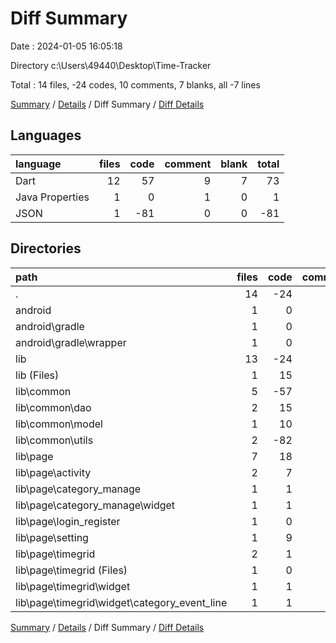 # Diff Summary

Date : 2024-01-05 16:05:18

Directory c:\\Users\\49440\\Desktop\\Time-Tracker

Total : 14 files,  -24 codes, 10 comments, 7 blanks, all -7 lines

[Summary](results.md) / [Details](details.md) / Diff Summary / [Diff Details](diff-details.md)

## Languages
| language | files | code | comment | blank | total |
| :--- | ---: | ---: | ---: | ---: | ---: |
| Dart | 12 | 57 | 9 | 7 | 73 |
| Java Properties | 1 | 0 | 1 | 0 | 1 |
| JSON | 1 | -81 | 0 | 0 | -81 |

## Directories
| path | files | code | comment | blank | total |
| :--- | ---: | ---: | ---: | ---: | ---: |
| . | 14 | -24 | 10 | 7 | -7 |
| android | 1 | 0 | 1 | 0 | 1 |
| android\\gradle | 1 | 0 | 1 | 0 | 1 |
| android\\gradle\\wrapper | 1 | 0 | 1 | 0 | 1 |
| lib | 13 | -24 | 9 | 7 | -8 |
| lib (Files) | 1 | 15 | 3 | 1 | 19 |
| lib\\common | 5 | -57 | 1 | 0 | -56 |
| lib\\common\\dao | 2 | 15 | 1 | -1 | 15 |
| lib\\common\\model | 1 | 10 | 0 | 1 | 11 |
| lib\\common\\utils | 2 | -82 | 0 | 0 | -82 |
| lib\\page | 7 | 18 | 5 | 6 | 29 |
| lib\\page\\activity | 2 | 7 | 4 | 4 | 15 |
| lib\\page\\category_manage | 1 | 1 | 0 | 0 | 1 |
| lib\\page\\category_manage\\widget | 1 | 1 | 0 | 0 | 1 |
| lib\\page\\login_register | 1 | 0 | 1 | -1 | 0 |
| lib\\page\\setting | 1 | 9 | 0 | -1 | 8 |
| lib\\page\\timegrid | 2 | 1 | 0 | 4 | 5 |
| lib\\page\\timegrid (Files) | 1 | 0 | 0 | 4 | 4 |
| lib\\page\\timegrid\\widget | 1 | 1 | 0 | 0 | 1 |
| lib\\page\\timegrid\\widget\\category_event_line | 1 | 1 | 0 | 0 | 1 |

[Summary](results.md) / [Details](details.md) / Diff Summary / [Diff Details](diff-details.md)
